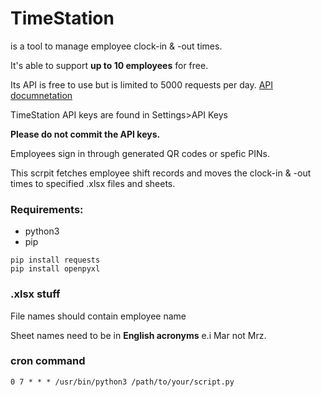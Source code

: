 # TimeStation

is a tool to manage employee clock-in & -out times.

It's able to support **up to 10 employees** for free.

Its API is free to use but is limited to 5000 requests per day.
[API documnetation](https://www.mytimestation.com/API.asp)

TimeStation API keys are found in Settings>API Keys

**Please do not commit the API keys.**

Employees sign in through generated QR codes or spefic PINs.

This scrpit fetches employee shift records and moves the clock-in & -out times to specified .xlsx files and sheets.

### Requirements:

* python3
* pip

```
pip install requests
pip install openpyxl
```

### .xlsx stuff

File names should contain employee name

Sheet names need to be in **English acronyms** e.i Mar not Mrz.

### cron command

```
0 7 * * * /usr/bin/python3 /path/to/your/script.py
```
